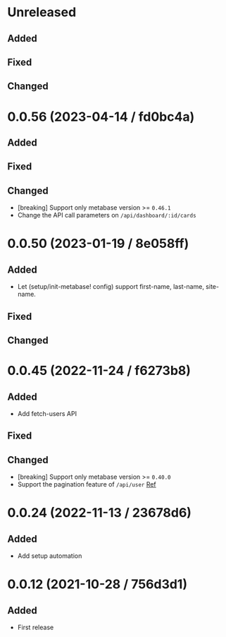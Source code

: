 # Unreleased

## Added

## Fixed

## Changed

# 0.0.56 (2023-04-14 / fd0bc4a)

## Added

## Fixed

## Changed

- [breaking] Support only metabase version >= `0.46.1`
- Change the API call parameters on `/api/dashboard/:id/cards` 

# 0.0.50 (2023-01-19 / 8e058ff)

## Added

- Let (setup/init-metabase! config) support first-name, last-name, site-name.

## Fixed

## Changed

# 0.0.45 (2022-11-24 / f6273b8)

## Added

- Add fetch-users API

## Fixed

## Changed

- [breaking] Support only metabase version >= `0.40.0`
- Support the pagination feature of `/api/user` [Ref](https://github.com/metabase/metabase/wiki/What%27s-new-in-0.40.0-for-Metabase-REST-API-clients)

# 0.0.24 (2022-11-13 / 23678d6)

## Added

- Add setup automation

# 0.0.12 (2021-10-28 / 756d3d1)

## Added

- First release